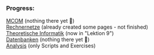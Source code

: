 ### Progress:

[MCOM](MCOM) (nothing there yet 🙁)  
[Rechnernetze](Rechnernetze) (already created some pages - not finished)  
[Theoretische Informatik](Theoretische%20Informatik) (now in "Lektion 9")  
[Datenbanken](Datenbanken) (nothing there yet 🙁)  
[Analysis](Analysis)  (only Scripts and Exercises)
